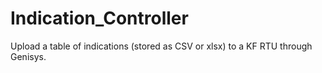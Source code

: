 # Indication_Controller
 Upload a table of indications (stored as CSV or xlsx) to a KF RTU through Genisys. 
